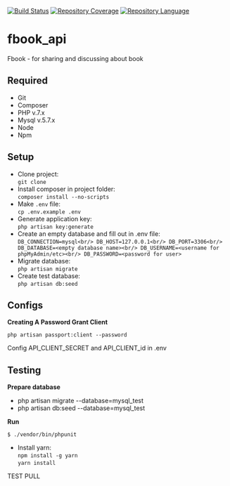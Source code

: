 [![Build Status](https://civ3-dev.framgia.vn/api/badges/dqhuy78/Fbook/status.svg)](https://civ3-dev.framgia.vn/repository/dqhuy78/Fbook/detail/overview)
[![Repository Coverage](https://civ3-dev.framgia.vn/api/badges/dqhuy78/Fbook/coverage.svg)](https://civ3-dev.framgia.vn/repository/dqhuy78/Fbook/detail/overview)
[![Repository Language](https://civ3-dev.framgia.vn/api/badges/dqhuy78/Fbook/language.svg)](https://civ3-dev.framgia.vn/repository/dqhuy78/Fbook/detail/overview)

# fbook_api
Fbook - for sharing and discussing about book

## Required

 - Git
 - Composer
 - PHP v.7.x
 - Mysql v.5.7.x
 - Node
 - Npm

## Setup

 - Clone project:<br/>
```git clone```
 - Install composer in project folder:<br/>
```composer install --no-scripts```
 - Make ```.env``` file:<br/>
```cp .env.example .env```
 - Generate application key:<br/>
```php artisan key:generate```
 - Create an empty database and fill out in .env file:<br/>
`DB_CONNECTION=mysql<br/>
DB_HOST=127.0.0.1<br/>
DB_PORT=3306<br/>
DB_DATABASE=<empty database name><br/>
DB_USERNAME=<username for phpMyAdmin/etc><br/>
DB_PASSWORD=<password for user>`
 - Migrate database:<br/>
```php artisan migrate```
 - Create test database:<br/>
```php artisan db:seed```

## Configs

**Creating A Password Grant Client**

`php artisan passport:client --password`

Config API_CLIENT_SECRET and API_CLIENT_id in .env

## Testing
**Prepare database**
- php artisan migrate --database=mysql_test
- php artisan db:seed --database=mysql_test

**Run**
```
$ ./vendor/bin/phpunit
```
 - Install yarn:<br/>
```npm install -g yarn```<br/>
```yarn install```

TEST PULL
